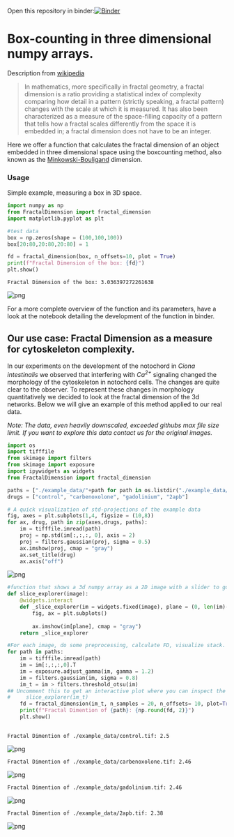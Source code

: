 Open this repository in binder:[![Binder](https://mybinder.org/badge_logo.svg)](https://mybinder.org/v2/gh/ChatzigeorgiouGroup/FractalDimension/master)


# Box-counting in three dimensional numpy arrays.

Description from [wikipedia](https://en.wikipedia.org/wiki/Fractal_dimension)
>In mathematics, more specifically in fractal geometry, a fractal dimension is a ratio providing a statistical index of complexity comparing how detail in a pattern (strictly speaking, a fractal pattern) changes with the scale at which it is measured. It has also been characterized as a measure of the space-filling capacity of a pattern that tells how a fractal scales differently from the space it is embedded in; a fractal dimension does not have to be an integer.

Here we offer a function that calculates the fractal dimension of an object embedded in three dimensional space using the boxcounting method, also known as the [Minkowski-Bouligand](https://en.wikipedia.org/wiki/Minkowski%E2%80%93Bouligand_dimension) dimension.

### Usage
Simple example, measuring a box in 3D space.


```python
import numpy as np
from FractalDimension import fractal_dimension
import matplotlib.pyplot as plt

#test data
box = np.zeros(shape = (100,100,100))
box[20:80,20:80,20:80] = 1

fd = fractal_dimension(box, n_offsets=10, plot = True)
print(f"Fractal Dimension of the box: {fd}")
plt.show()
```

    Fractal Dimension of the box: 3.036397272261638



![png](README_notebook_files/README_notebook_1_1.png)


For a more complete overview of the function and its parameters, have a look at the notebook detailing the development of the function in binder.

## Our use case: Fractal Dimension as a measure for cytoskeleton complexity.

In our experiments on the development of the notochord in _Ciona intestinalis_ we observed that interfering with _Ca$^{2+}$_ signaling changed the morphology of the cytoskeleton in notochord cells. The changes are quite clear to the observer. To represent these changes in morphology quantitatively we decided to look at the fractal dimension of the 3d networks. Below we will give an example of this method applied to our real data.

_Note: The data, even heavily downscaled, exceeded githubs max file size limit. If you want to explore this data contact us for the original images._


```python
import os
import tifffile
from skimage import filters
from skimage import exposure
import ipywidgets as widgets
from FractalDimension import fractal_dimension
```


```python
paths = ["./example_data/"+path for path in os.listdir("./example_data/")]
drugs = ["control", "carbenoxolone", "gadolinium", "2apb"]
```


```python
# A quick visualization of std-projections of the example data
fig, axes = plt.subplots(1,4, figsize = (10,8))
for ax, drug, path in zip(axes,drugs, paths):
    im = tifffile.imread(path)
    proj = np.std(im[:,:,:, 0], axis = 2)
    proj = filters.gaussian(proj, sigma = 0.5)
    ax.imshow(proj, cmap = "gray")
    ax.set_title(drug)
    ax.axis("off")
```


![png](README_notebook_files/README_notebook_6_0.png)



```python
#function that shows a 3d numpy array as a 2D image with a slider to go through the z-dimension.
def slice_explorer(image):
    @widgets.interact
    def _slice_explorer(im = widgets.fixed(image), plane = (0, len(im)-1)):
        fig, ax = plt.subplots()
        
        ax.imshow(im[plane], cmap = "gray")
    return _slice_explorer
```


```python
#For each image, do some preprocessing, calculate FD, visualize stack.
for path in paths:
    im = tifffile.imread(path)
    im = im[:,:,:,0].T
    im = exposure.adjust_gamma(im, gamma = 1.2)
    im = filters.gaussian(im, sigma = 0.8)
    im_t = im > filters.threshold_otsu(im)
## Uncomment this to get an interactive plot where you can inspect the planes of the 3d stack
#     slice_explorer(im_t)
    fd = fractal_dimension(im_t, n_samples = 20, n_offsets= 10, plot=True)
    print(f"Fractal Dimention of {path}: {np.round(fd, 2)}")
    plt.show()
    
```

    Fractal Dimention of ./example_data/control.tif: 2.5



![png](README_notebook_files/README_notebook_8_1.png)


    Fractal Dimention of ./example_data/carbenoxolone.tif: 2.46



![png](README_notebook_files/README_notebook_8_3.png)


    Fractal Dimention of ./example_data/gadolinium.tif: 2.46



![png](README_notebook_files/README_notebook_8_5.png)


    Fractal Dimention of ./example_data/2apb.tif: 2.38



![png](README_notebook_files/README_notebook_8_7.png)



```python

```
